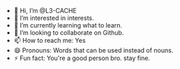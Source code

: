 - 👋 Hi, I’m @L3-CACHE
- 👀 I’m interested in interests.
- 🌱 I’m currently learning what to learn.
- 💞️ I’m looking to collaborate on Github.
- 📫 How to reach me: Yes
- 😄 Pronouns: Words that can be used instead of nouns.
- ⚡ Fun fact: You're a good person bro. stay fine.

<!---
L3-CACHE/L3-CACHE is a ✨ special ✨ repository because its `README.md` (this file) appears on your GitHub profile.
You can click the Preview link to take a look at your changes.
--->
